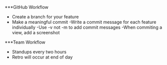 ***GitHub Workflow

* Create a branch for your feature
* Make a meaningful commit
  -Write a commit message for each feature individually
  -Use -v not -m to add commit messages
  -When commiting a view, add a screenshot



***Team Workflow
* Standups every two hours
* Retro will occur at end of day
